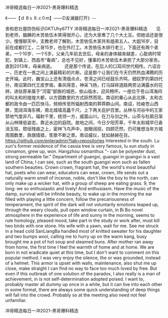 冲哥精选每日一冲2021-黑哥爆料精选

《——【ｄ 8ｓ８.c０m】——D友澜器打开》--

舍和悲壮屋防伪标识GKTUhy67TY
冲哥精选每日一冲2021-黑哥爆料精选　　见到老师，腼腆的木苦依伍木笑得很开心，还为大家煮了几个大土豆。但她话还是很少。慢慢聊天中，支教老师了解到，木苦依伍木家共有姐弟五人。大姐16岁，目前在成都打工，二哥15岁，也在外打工。木苦依伍木排行老三，下面还有两个弟弟，一个10岁、一个5岁。父亲几年前去世后，母亲的身体越来越差，心脏病时常犯，到镇上、西昌市“看病”，总也不见好，懂事的木苦依伍木承担了大部分家务。直到2013年，母亲病逝。
　　还是那个传说，在后人的口耳间世代相传。六诏合一，历史在一夜之间上演最精彩的片断。这是那个让我们在今天仍然热血沸腾的历史开端。此时，巍宝山上还有清烟点点，苍洱之间已经鼓乐齐鸣，细奴罗的第四代孙，南诏第四代王皮罗阁，春风得意，神采飞扬，打马踩碎道路两旁沾满露水的花辨，进驻原来属于“河蛮”部族的城邑，依山临水，迎风畅怀。一座位于苍山洱海间的叫太和的煌煌大都，以方圆数里的方式跃然而现。南诏的重心从此北移，太和古都的政令由一匹匹快马，频频传至所辐射西南的莽莽群山间。南诏，险峻苍山西屏，宽阔洱海东横，南北城墙高矗千尺，上下两关庇护百里。丛林与河谷中的王家禁地气度非凡，辐射千里，统领一方，威震山川。在刀与剑之外，山茶与杜鹃日渐从山林降低姿态，靠近水边的庭院。故地之间，今日夕阳芳草，千年太和城早已香消玉殒，颓垣残痕之上，密林飞鸟声中，放眼阔视，四顾茫然，仍可推想当年方城周围数里，旆旗猎猎，笙歌不断之景。南诏威仪，犹如赫赫在目。
https://github.com/enteradmin?tab=repositories
Interested in the south.
Lu xun's former residence of the cassia tree is very famous, lu xun study in cinnamon, grew up, won.
Hangzhou osmanthus "- can be polyester dust, strong permeable far."
Department of guangxi, guangxi in guangxi is a vast land of China, I can see, such as the south guangxi won such as fallen southern beauties.
Crown crown, fragrant hat, the world's most beautiful hat, poets who can wear, educators can wear, crown, life sends out a naturally warm smell of incense, noble, don't like the boy to the north, can only make up a wicker hat, with a group of sheep are eating grass.
9, the long: we so enthusiastic and lively!
And enthusiasm.
Have the music of the damp, survival will be infinite beauty, to wake up in the morning the ear filled with playing a little concern, follow the precariousness of temperament, the spirit of the dark will not voluntarily emotions leaped up, through the weary clouds, pull open window curtain, in Bi Bo novel atmosphere in the experience of life and sunny in the morning, seems to rule homology, pleased mood, take part in the study or work after, must kill two birds with one stone.
His wife with a yawn, wait for me.
See me struck in a head cold SanLiangBa handled most of knitted sweater for his daughter and two bumps wool, calling me to hurry up on the warm kang, busy brought me a pot of hot soup and steamed buns.
After mother ran away from home, the first time I feel the warmth of home and at home.
We are born in not eradicate quiet at this time, but I don't want to comment on this popular method.
I was very enjoy the silence, the or was grounded, instead of a helmet.
This armor is upset with walls, maintenance, also shut me up close, make straight I can find no way to face too much loved by free.
But even if this outbreak of one solution of the paradox, I also really is a man of achievement, in is not self-determination adopted poised.
I want to, probably master all dummy up once in a while, but it can live into each other in some format, there are always some quick understanding of deep things will fall into the crowd.
Probably so at the meeting also need not feel unfamiliar.




冲哥精选每日一冲2021-黑哥爆料精选
